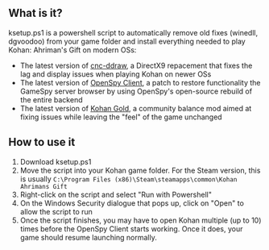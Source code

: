 ## What is it?
ksetup.ps1 is a powershell script to automatically remove old fixes (winedll, dgvoodoo) from your game folder and install everything needed to play Kohan: Ahriman's Gift on modern OSs:
* The latest version of [cnc-ddraw](https://github.com/FunkyFr3sh/cnc-ddraw/?tab=readme-ov-file#cnc-ddraw), a DirectX9 repacement that fixes the lag and display issues when playing Kohan on newer OSs
* The latest version of [OpenSpy Client](https://github.com/anzz1/openspy-client?tab=readme-ov-file#openspy-client), a patch to restore functionality the GameSpy server browser by using OpenSpy's open-source rebuild of the entire backend
* The latest version of [Kohan Gold](https://github.com/Kohan-Citadel/kohangold-KG-/?tab=readme-ov-file#kohan-gold), a community balance mod aimed at fixing issues while leaving the "feel" of the game unchanged
## How to use it
1. Download ksetup.ps1
2. Move the script into your Kohan game folder. For the Steam version, this is usually ```C:\Program Files (x86)\Steam\steamapps\common\Kohan Ahrimans Gift```
3. Right-click on the script and select "Run with Powershell"
4. On the Windows Security dialogue that pops up, click on "Open" to allow the script to run
5. Once the script finishes, you may have to open Kohan multiple (up to 10) times before the OpenSpy Client starts working. Once it does, your game should resume launching normally.
